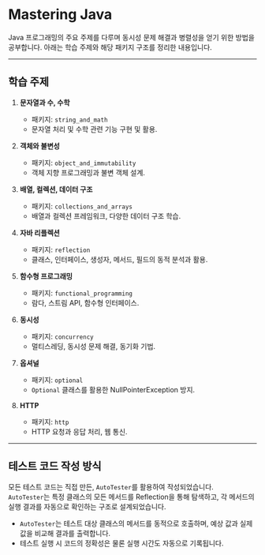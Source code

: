 # Mastering Java

Java 프로그래밍의 주요 주제를 다루며 동시성 문제 해결과 병렬성을 얻기 위한 방법을 공부합니다. 아래는 학습 주제와 해당 패키지 구조를 정리한 내용입니다.

---

## 학습 주제

1. **문자열과 수, 수학**
    - 패키지: `string_and_math`
    - 문자열 처리 및 수학 관련 기능 구현 및 활용.

2. **객체와 불변성**
    - 패키지: `object_and_immutability`
    - 객체 지향 프로그래밍과 불변 객체 설계.

3. **배열, 컬렉션, 데이터 구조**
    - 패키지: `collections_and_arrays`
    - 배열과 컬렉션 프레임워크, 다양한 데이터 구조 학습.

4. **자바 리플렉션**
    - 패키지: `reflection`
    - 클래스, 인터페이스, 생성자, 메서드, 필드의 동적 분석과 활용.

6. **함수형 프로그래밍**
    - 패키지: `functional_programming`
    - 람다, 스트림 API, 함수형 인터페이스.

7. **동시성**
    - 패키지: `concurrency`
    - 멀티스레딩, 동시성 문제 해결, 동기화 기법.

8. **옵셔널**
    - 패키지: `optional`
    - `Optional` 클래스를 활용한 NullPointerException 방지.
   
9. **HTTP**
    - 패키지: `http`
    - HTTP 요청과 응답 처리, 웹 통신.

---

## 테스트 코드 작성 방식

모든 테스트 코드는 직접 만든, `AutoTester`를 활용하여 작성되었습니다.  
`AutoTester`는 특정 클래스의 모든 메서드를 Reflection을 통해 탐색하고, 각 메서드의 실행 결과를 자동으로 확인하는 구조로 설계되었습니다.

- `AutoTester`는 테스트 대상 클래스의 메서드를 동적으로 호출하며, 예상 값과 실제 값을 비교해 결과를 출력합니다.
- 테스트 실행 시 코드의 정확성은 물론 실행 시간도 자동으로 기록됩니다.
